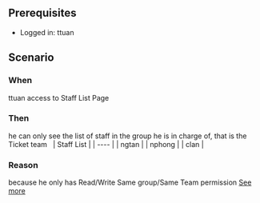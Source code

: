 ## Prerequisites 
- Logged in: ttuan 

## Scenario 
### When &nbsp;
ttuan access to Staff List Page &nbsp;

### Then 
he can only see the list of staff in the group he is in charge of, that is the Ticket team &nbsp;
| Staff List |
| ---- |
| ngtan |
| nphong |
| clan |

### Reason 
because he only has Read/Write Same group/Same Team permission [See more](d1_leaders_role_group.md)
